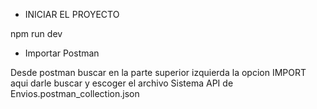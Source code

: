 * INICIAR EL PROYECTO

npm run dev


* Importar Postman

Desde postman buscar en la parte superior izquierda la opcion IMPORT
aqui darle buscar y escoger el archivo Sistema API de Envios.postman_collection.json

